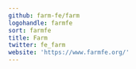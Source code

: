 ```yaml
---
github: farm-fe/farm
logohandle: farmfe
sort: farmfe
title: Farm
twitter: fe_farm
website: 'https://www.farmfe.org/'
---
```

